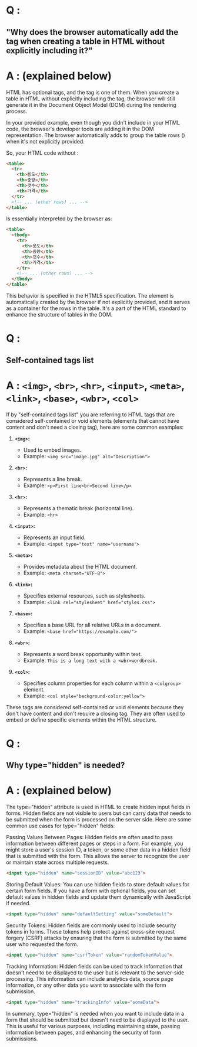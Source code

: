 # Q :

## "Why does the browser automatically add the <tbody> tag when creating a table in HTML without explicitly including it?"

# A : (explained below)

HTML has optional tags, and the <tbody> tag is one of them. When you create a table in HTML without explicitly including the <tbody> tag, the browser will still generate it in the Document Object Model (DOM) during the rendering process.

In your provided example, even though you didn't include <tbody> in your HTML code, the browser's developer tools are adding it in the DOM representation. The browser automatically adds <tbody> to group the table rows (<tr>) when it's not explicitly provided.

So, your HTML code without <tbody>:
```html
<table>
  <tr>
    <th>용도</th>
    <th>중량</th>
    <th>갯수</th>
    <th>가격</th>
  </tr>
  <!-- ... (other rows) ... -->
</table>
```

Is essentially interpreted by the browser as:
```html
<table>
  <tbody>
    <tr>
      <th>용도</th>
      <th>중량</th>
      <th>갯수</th>
      <th>가격</th>
    </tr>
    <!-- ... (other rows) ... -->
  </tbody>
</table>
```

This behavior is specified in the HTML5 specification. The <tbody> element is automatically created by the browser if not explicitly provided, and it serves as a container for the rows in the table. It's a part of the HTML standard to enhance the structure of tables in the DOM.

# Q :

## Self-contained tags list

# A : `<img>`, `<br>`, `<hr>`, `<input>`, `<meta>`, `<link>`, `<base>`, `<wbr>`, `<col>`

If by "self-contained tags list" you are referring to HTML tags that are considered self-contained or void elements (elements that cannot have content and don't need a closing tag), here are some common examples:

1. **`<img>`:**
   - Used to embed images.
   - Example: `<img src="image.jpg" alt="Description">`

2. **`<br>`:**
   - Represents a line break.
   - Example: `<p>First line<br>Second line</p>`

3. **`<hr>`:**
   - Represents a thematic break (horizontal line).
   - Example: `<hr>`

4. **`<input>`:**
   - Represents an input field.
   - Example: `<input type="text" name="username">`

5. **`<meta>`:**
   - Provides metadata about the HTML document.
   - Example: `<meta charset="UTF-8">`

6. **`<link>`:**
   - Specifies external resources, such as stylesheets.
   - Example: `<link rel="stylesheet" href="styles.css">`

7. **`<base>`:**
   - Specifies a base URL for all relative URLs in a document.
   - Example: `<base href="https://example.com/">`

8. **`<wbr>`:**
   - Represents a word break opportunity within text.
   - Example: `This is a long text with a <wbr>wordbreak.`

9. **`<col>`:**
   - Specifies column properties for each column within a `<colgroup>` element.
   - Example: `<col style="background-color:yellow">`

These tags are considered self-contained or void elements because they don't have content and don't require a closing tag. They are often used to embed or define specific elements within the HTML structure.

 # Q :
 
 ## Why type="hidden" is needed?
 
 # A : (explained below)
 The type="hidden" attribute is used in HTML to create hidden input fields in forms. Hidden fields are not visible to users but can carry data that needs to be submitted when the form is processed on the server side. Here are some common use cases for type="hidden" fields:

Passing Values Between Pages:
Hidden fields are often used to pass information between different pages or steps in a form. For example, you might store a user's session ID, a token, or some other data in a hidden field that is submitted with the form. This allows the server to recognize the user or maintain state across multiple requests.
```html
<input type="hidden" name="sessionID" value="abc123">
```

Storing Default Values:
You can use hidden fields to store default values for certain form fields. If you have a form with optional fields, you can set default values in hidden fields and update them dynamically with JavaScript if needed.
```html
<input type="hidden" name="defaultSetting" value="someDefault">
```

Security Tokens:
Hidden fields are commonly used to include security tokens in forms. These tokens help protect against cross-site request forgery (CSRF) attacks by ensuring that the form is submitted by the same user who requested the form.
```html
<input type="hidden" name="csrfToken" value="randomTokenValue">
```

Tracking Information:
Hidden fields can be used to track information that doesn't need to be displayed to the user but is relevant to the server-side processing. This information can include analytics data, source page information, or any other data you want to associate with the form submission.
```html
<input type="hidden" name="trackingInfo" value="someData">
```
In summary, type="hidden" is needed when you want to include data in a form that should be submitted but doesn't need to be displayed to the user. This is useful for various purposes, including maintaining state, passing information between pages, and enhancing the security of form submissions.


